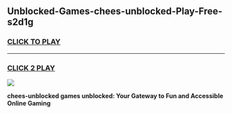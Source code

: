 
## Unblocked-Games-chees-unblocked-Play-Free-s2d1g
<h3>
<a href="https://premium76.site?title=chees-unblocked&ref=18A1">CLICK TO PLAY</a></h3>
<hr>

<h3>
<a href="https://premium76.site?title=chees-unblocked&ref=18A1">CLICK 2 PLAY</a>
  
</h3>

<a href="https://premium76.site?title=chees-unblocked&ref=18A1"><img src="https://clearcache.store/games.png"></a>


**chees-unblocked games unblocked: Your Gateway to Fun and Accessible Online Gaming**

